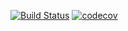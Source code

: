 [![Build Status](https://travis-ci.org/NovaCrypto/NovaWallet.svg?branch=master)](https://travis-ci.org/NovaCrypto/NovaWallet)
[![codecov](https://codecov.io/gh/NovaCrypto/NovaWallet/branch/master/graph/badge.svg)](https://codecov.io/gh/NovaCrypto/NovaWallet)
